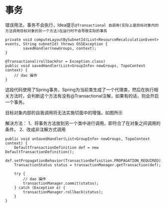 # 事务



错误用法，事务不会执行，Idea提示`@Transactional 自调用(实际上是目标对象内的方法调用目标对象的另一个方法)在运行时不会导致实际的事务`

```
private void computeLayoutBySubnetId(List<ResourceRecalculationEvent> events, String subnetId) throws OSSException {
        savedHandler(newGroups, context);
}

@Transactional(rollbackFor = Exception.class)
public void savedHandler(List<GroupInfo> newGroups, TopoContext context) {
    // dao 操作
}
```

这段代码使用了Spring事务，Spring为当前类生成了一个代理类，然后在执行相关方法时，会判断这个方法有没有@Transactional注解，如果有的话，则会开启一个事务。



目标对象内部的自我调用将无法实施切面中的增强，如图所示



解决方法：
1、将事务方法放到另一个类中进行调用，即符合了在对象之间调用的条件。
2、改成非注解方式调用

```
public void unSavedHandler(List<GroupInfo> newGroups, TopoContext context) {
    DefaultTransactionDefinition def = new DefaultTransactionDefinition();
    def.setPropagationBehavior(TransactionDefinition.PROPAGATION_REQUIRED);
    TransactionStatus status = transactionManager.getTransaction(def);

    try {
        // dao 操作
        transactionManager.commit(status);
    } catch (Exception e) {
        transactionManager.rollback(status);
    }
}
```
